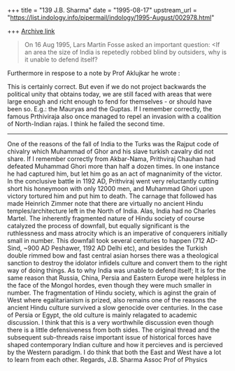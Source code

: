 +++
title = "139 J.B. Sharma"
date = "1995-08-17"
upstream_url = "https://list.indology.info/pipermail/indology/1995-August/002978.html"

+++
[Archive link](https://list.indology.info/pipermail/indology/1995-August/002978.html)

>On 16 Aug 1995, Lars Martin Fosse asked an important question:  <If an area
>the size of India is repetedly robbed blind by
>outsiders, why is it unable to defend itself?


 Furthermore in respose to a note by Prof Aklujkar he wrote :

This is certainly correct. But even if we do not project backwards the
political unity that obtains today, we are still faced with areas that were
large enough and richt enough to fend for themselves - or should have been
so. E.g.: the Mauryas and the Guptas. If I remember correctly, the famous
Prthiviraja also once managed to repel an invasion with a coalition of
North-Indian rajas. I think he failed the second time.

___________________

 One of the reasons of the fall of India to the Turks was the Rajput 
code of chivalry which Muhammad of Ghor and his slave turkish cavalry 
did not share. If I remember correctly from Akbar-Nama, Prithviraj 
Chauhan had defeated Muhammad Ghori more than half a dozen times. In 
one instance he had captured him, but let him go as an act of 
magnanimity of the victor. In the conclusive battle in 1192 AD, 
Prithviraj went very reluctantly cutting short his honeymoon with only 
12000 men, and Muhammad Ghori upon victory tortured him and put him 
to death. The carnage that followed has made Heinrich Zimmer note 
that there are virtually no ancient Hindu temples/architecture left 
in the North of India. Alas, India had no Charles Martel. 
 The inherently fragmented nature of Hindu society of course 
catalyzed the process of downfall, but equally significant is the 
ruthlessness and mass atrocity which is an imperative of conquerers 
initially small in number.
 This downfall took several centuries to happen (712 AD- Sind, ~900 
AD Peshawer, 1192 AD Delhi etc), and besides the Turkish double 
rimmed bow and fast central asian horses there was a theological 
sanction to destroy the idolator infidels culture and convert them 
to the right way of doing things. 
 As to why India was unable to defend itself; It is for the same 
reason that Russia, China, Persia and Eastern Europe were helpless in 
the face of the Mongol hordes, even though they were much smaller in 
number.
 The fragmentation of Hindu society, which is aginst the grain of 
West where egalitarianism is prized, also remains one of the reasons 
the ancient Hindu culture survived a slow genocide over centuries. In 
the case of Persia or Egypt, the old culture is mainly relagated to 
academic discussion.
 I think that this is a very worthwhile discussion even though there 
is a little defensiveness from both sides. The original thread and the 
subsequent sub-threads raise important issue of historical forces 
have shaped contemporary Indian culture and how it percieves and is 
percieved by the Western paradigm.  I do think that both the East and 
West have a lot to learn from each other. 
Regards, 
J.B. Sharma
Assoc Prof of Physics
























